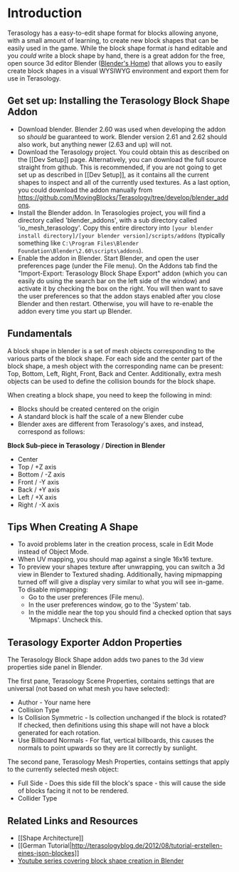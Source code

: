 # Introduction

Terasology has a easy-to-edit shape format for blocks allowing anyone, with a small amount of learning, to create new block shapes that can be easily used in the game. While the block shape format _is_ hand editable and you _could_ write a block shape by hand, there is a great addon for the free, open source 3d editor Blender ([Blender's Home](https://www.blender.org)) that allows you to easily create block shapes in a visual WYSIWYG environment and export them for use in Terasology.

## Get set up: Installing the Terasology Block Shape Addon

* Download blender. Blender 2.60 was used when developing the addon so _should_ be guaranteed to work. Blender version 2.61 and 2.62 should also work, but anything newer (2.63 and up) will not.
* Download the Terasology project. You could obtain this as described on the [[Dev Setup]] page. Alternatively, you can download the full source straight from github. This is recommended, if you are not going to get set up as described in [[Dev Setup]], as it contains all the current shapes to inspect and all of the currently used textures. As a last option, you could download the addon manually from  https://github.com/MovingBlocks/Terasology/tree/develop/blender_addons.
* Install the Blender addon. In Terasologies project, you will find a directory called 'blender_addons', with a sub directory called 'io_mesh_terasology'. Copy this entire directory into `[your blender install directory]/[your blender version]/scripts/addons` (typically something like `C:\Program Files\Blender Foundation\Blender\2.60\scripts\addons`). 
* Enable the addon in Blender. Start Blender, and open the user preferences page (under the File menu). On the Addons tab find the "Import-Export: Terasology Block Shape Export" addon (which you can easily do using the search bar on the left side of the window) and activate it by checking the box on the right. You will then want to save the user preferences so that the addon stays enabled after you close Blender and then restart. Otherwise, you will have to re-enable the addon every time you start up Blender.

## Fundamentals

A block shape in blender is a set of mesh objects corresponding to the various parts of the block shape. For each side and the center part of the block shape, a mesh object with the corresponding name can be present: Top, Bottom, Left, Right, Front, Back and Center. Additionally, extra mesh objects can be used to define the collision bounds for the block shape.

When creating a block shape, you need to keep the following in mind:
* Blocks should be created centered on the origin
* A standard block is half the scale of a new Blender cube
* Blender axes are different from Terasology's axes, and instead, correspond as follows:

**Block Sub-piece in Terasology** / **Direction in Blender**
* Center 
* Top / +Z axis
* Bottom / -Z axis
* Front / -Y axis
* Back / +Y axis
* Left / +X axis
* Right / -X axis

## Tips When Creating A Shape

* To avoid problems later in the creation process, scale in Edit Mode instead of Object Mode.
* When UV mapping, you should map against a single 16x16 texture.
* To preview your shapes texture after unwrapping, you can switch a 3d view in Blender to Textured shading. Additionally, having mipmapping turned off will give a display very similar to what you will see in-game. To disable mipmapping:
    * Go to the user preferences (File menu).
    * In the user preferences window, go to the 'System' tab.
    * In the middle near the top you should find a checked option that says 'Mipmaps'. Uncheck this.

## Terasology Exporter Addon Properties

The Terasology Block Shape addon adds two panes to the 3d view properties side panel in Blender. 

The first pane, Terasology Scene Properties, contains settings that are universal (not based on what mesh you have selected):
* Author - Your name here
* Collision Type
* Is Collision Symmetric - Is collection unchanged if the block is rotated? If checked, then definitions using this shape will not have a block generated for each rotation.
* Use Billboard Normals - For flat, vertical billboards, this causes the normals to point upwards so they are lit correctly by sunlight.


The second pane, Terasology Mesh Properties, contains settings that apply to the currently selected mesh object:
* Full Side - Does this side fill the block's space - this will cause the side of blocks facing it not to be rendered.
* Collider Type

## Related Links and Resources

* [[Shape Architecture]]
* [[German Tutorial|http://terasologyblog.de/2012/08/tutorial-erstellen-eines-json-blockes]]
* [Youtube series covering block shape creation in Blender](http://www.youtube.com/watch?v=BM219wj0v6Y)